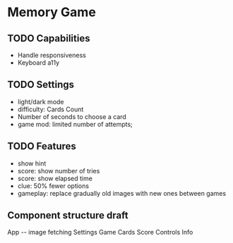 # Memory Game

## TODO Capabilities
- Handle responsiveness
- Keyboard a11y


## TODO Settings
- light/dark mode
- difficulty: Cards Count
- Number of seconds to choose a card
- game mod: limited number of attempts;

## TODO Features
- show hint
- score: show number of tries
- score: show elapsed time
- clue: 50% fewer options
- gameplay: replace  gradually old images with new ones between games

## Component structure draft
App
    -- image fetching
    Settings
    Game
        Cards
        Score
        Controls
        Info



